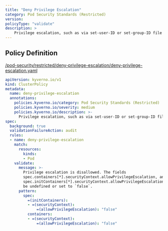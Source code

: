 ```yaml
---
title: "Deny Privilege Escalation"
category: Pod Security Standards (Restricted)
version: 
policyType: "validate"
description: >
    Privilege escalation, such as via set-user-ID or set-group-ID file mode, should not be allowed.
---
```


## Policy Definition
<a href="https://github.com/kyverno/policies/raw/main//pod-security/restricted/deny-privilege-escalation/deny-privilege-escalation.yaml" target="-blank">/pod-security/restricted/deny-privilege-escalation/deny-privilege-escalation.yaml</a>

```yaml
apiVersion: kyverno.io/v1
kind: ClusterPolicy
metadata:
  name: deny-privilege-escalation
  annotations:
    policies.kyverno.io/category: Pod Security Standards (Restricted)
    policies.kyverno.io/severity: medium
    policies.kyverno.io/description: >-
      Privilege escalation, such as via set-user-ID or set-group-ID file mode, should not be allowed.
spec:
  background: true
  validationFailureAction: audit
  rules:
  - name: deny-privilege-escalation
    match:
      resources:
        kinds:
        - Pod
    validate:
      message: >-
        Privilege escalation is disallowed. The fields
        spec.containers[*].securityContext.allowPrivilegeEscalation, and
        spec.initContainers[*].securityContext.allowPrivilegeEscalation must
        be undefined or set to `false`.
      pattern:
        spec:
          =(initContainers):
          - =(securityContext):
              =(allowPrivilegeEscalation): "false"
          containers:
          - =(securityContext):
              =(allowPrivilegeEscalation): "false"

```
